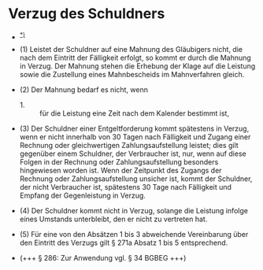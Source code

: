 # Verzug des Schuldners

- <a name="FnR.BJNR001950896BJNE027902377"></a><sup><a href="#BJNR001950896BJNE027902377" class="FnR">*)</a></sup> 

- (1) Leistet der Schuldner auf eine Mahnung des Gläubigers nicht, die nach dem Eintritt der Fälligkeit erfolgt, so kommt er durch die Mahnung in Verzug. Der Mahnung stehen die Erhebung der Klage auf die Leistung sowie die Zustellung eines Mahnbescheids im Mahnverfahren gleich.

- (2) Der Mahnung bedarf es nicht, wenn <dl style="font-weight:normal;font-style:normal;text-decoration:none;"><dt>1.</dt><dd style="font-weight:normal;font-style:normal;text-decoration:none;"><div>für die Leistung eine Zeit nach dem Kalender bestimmt ist,

- (3) Der Schuldner einer Entgeltforderung kommt spätestens in Verzug, wenn er nicht innerhalb von 30 Tagen nach Fälligkeit und Zugang einer Rechnung oder gleichwertigen Zahlungsaufstellung leistet; dies gilt gegenüber einem Schuldner, der Verbraucher ist, nur, wenn auf diese Folgen in der Rechnung oder Zahlungsaufstellung besonders hingewiesen worden ist. Wenn der Zeitpunkt des Zugangs der Rechnung oder Zahlungsaufstellung unsicher ist, kommt der Schuldner, der nicht Verbraucher ist, spätestens 30 Tage nach Fälligkeit und Empfang der Gegenleistung in Verzug.

- (4) Der Schuldner kommt nicht in Verzug, solange die Leistung infolge eines Umstands unterbleibt, den er nicht zu vertreten hat.

- (5) Für eine von den Absätzen 1 bis 3 abweichende Vereinbarung über den Eintritt des Verzugs gilt § 271a Absatz 1 bis 5 entsprechend.

- (+++ § 286: Zur Anwendung vgl. § 34 BGBEG +++)

